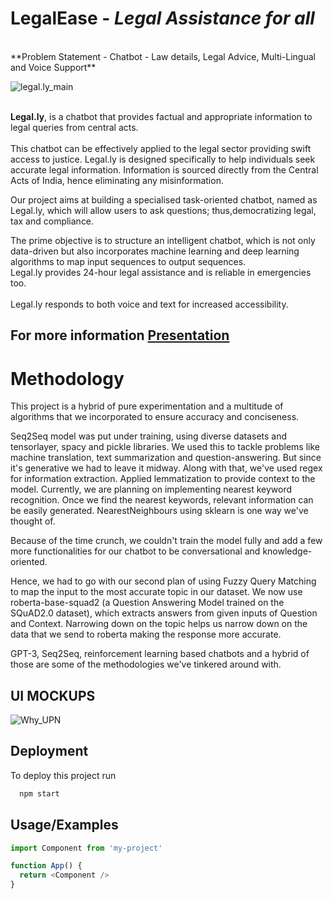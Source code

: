 # LegalEase - _Legal Assistance for all_
<br/>
**Problem Statement - Chatbot - Law details, Legal Advice, Multi-Lingual and Voice Support**
<br/>

![legal.ly_main](https://github.com/sudo-logic/Project-Legal.ly/blob/main/forgithub.png)

<br/>**Legal.ly**, is a chatbot that provides factual and appropriate information to legal queries from central acts. 
<br/>
<br/>This chatbot can be effectively applied to the legal sector providing swift access to justice. Legal.ly is designed specifically to help individuals seek accurate legal information. Information is sourced directly from the Central Acts of India, hence eliminating any misinformation.

Our project aims at building a specialised task-oriented chatbot, named as Legal.ly, which will allow users to ask questions; thus,democratizing legal, tax and compliance. 

The prime objective is to structure an intelligent chatbot, which is not only data-driven but also incorporates machine learning and deep learning algorithms to map input sequences to output sequences.
<br/>Legal.ly provides 24-hour legal assistance and is reliable in emergencies too.
<br/>
<br/>Legal.ly responds to both voice and text for increased accessibility.

## For more information [Presentation](https://pitch.com/public/9c74e7cd-dc0f-4d6a-8659-0bdcf709b1fd)

# Methodology
This project is a hybrid of pure experimentation and a multitude of algorithms that we incorporated to ensure accuracy and conciseness.

Seq2Seq model was put under training, using diverse datasets and tensorlayer, spacy and pickle libraries. We used this to tackle problems like machine translation, text summarization and question-answering. But since it's generative we had to leave it midway. 
Along with that, we've used regex for information extraction. Applied lemmatization to provide context to the model. Currently, we are planning on implementing nearest keyword recognition. Once we find the nearest keywords, relevant information can be easily generated.  NearestNeighbours using sklearn is one way we've thought of.

Because of the time crunch, we couldn't train the model fully and add a few more functionalities for our chatbot to be conversational and knowledge-oriented.

Hence, we had to go with our second plan of using Fuzzy Query Matching to map the input to the most accurate topic in our dataset.
We now use roberta-base-squad2 (a Question Answering Model trained on the SQuAD2.0 dataset), which extracts answers from given inputs of Question and Context. Narrowing down on the topic helps us narrow down on the data that we send to roberta making the response more accurate.

GPT-3, Seq2Seq, reinforcement learning based chatbots and a hybrid of those are some of the methodologies we've tinkered around with.


## UI MOCKUPS
![Why_UPN](https://github.com/sudo-logic/Project-Legal.ly/blob/main/UI_Mockup.png)

## Deployment

To deploy this project run

```bash
  npm start
```


 


## Usage/Examples

```javascript
import Component from 'my-project'

function App() {
  return <Component />
}
```
